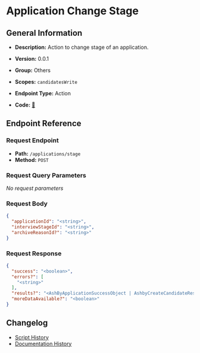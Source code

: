 # Application Change Stage

## General Information

- **Description:** Action to change stage of an application.

- **Version:** 0.0.1
- **Group:** Others
- **Scopes:** `candidatesWrite`
- **Endpoint Type:** Action
- **Code:** [🔗](https://github.com/NangoHQ/integration-templates/tree/main/integrations/ashby/actions/application-change-stage.ts)


## Endpoint Reference

### Request Endpoint

- **Path:** `/applications/stage`
- **Method:** `POST`

### Request Query Parameters

_No request parameters_

### Request Body

```json
{
  "applicationId": "<string>",
  "interviewStageId": "<string>",
  "archiveReasonId?": "<string>"
}
```

### Request Response

```json
{
  "success": "<boolean>",
  "errors?": [
    "<string>"
  ],
  "results?": "<AshByApplicationSuccessObject | AshbyCreateCandidateResponse | InterviewStageListResponse>",
  "moreDataAvailable?": "<boolean>"
}
```

## Changelog

- [Script History](https://github.com/NangoHQ/integration-templates/commits/main/integrations/ashby/actions/application-change-stage.ts)
- [Documentation History](https://github.com/NangoHQ/integration-templates/commits/main/integrations/ashby/actions/application-change-stage.md)

<!-- END  GENERATED CONTENT -->

